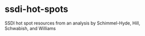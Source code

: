 # ssdi-hot-spots
SSDI hot spot resources from an analysis by Schimmel-Hyde, Hill, Schwabish, and Williams
